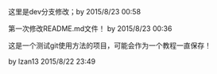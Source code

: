 
这里是dev分支修改；by 2015/8/23 00:58

第一次修改README.md文件！ by 2015/8/23 00:36

这是一个测试git使用方法的项目，可能会作为一个教程一直保存！

by lzan13 2015/8/22 23:49
 